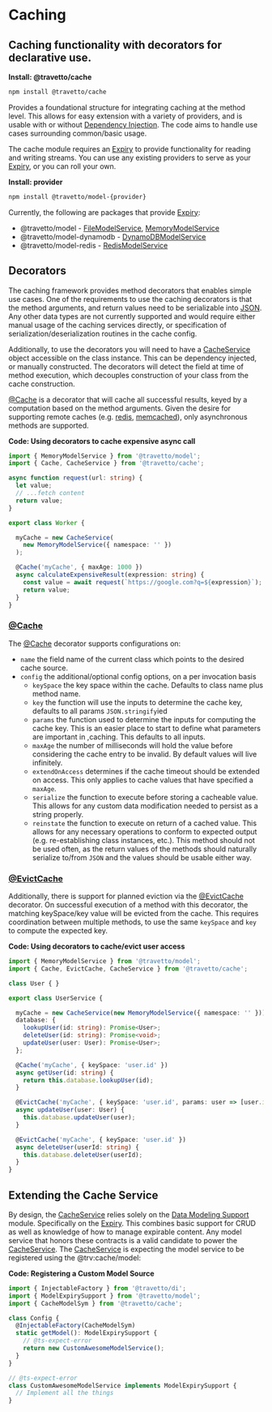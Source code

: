 <!-- This file was generated by the framweork and should not be modified directly -->
<!-- Please modify https://github.com/travetto/travetto/tree/master/module/cache/doc.ts and execute "npm run docs" to rebuild -->
# Caching
## Caching functionality with decorators for declarative use.

**Install: @travetto/cache**
```bash
npm install @travetto/cache
```

Provides a foundational structure for integrating caching at the method level.  This allows for easy extension with a variety of providers, and is usable with or without [Dependency Injection](https://github.com/travetto/travetto/tree/master/module/di#readme "Dependency registration/management and injection support.").  The code aims to handle use cases surrounding common/basic usage.

The cache module requires an [Expiry](https://github.com/travetto/travetto/tree/master/module/model/src/service/expiry.ts#L10) to provide functionality for reading and writing streams. You can use any existing providers to serve as your [Expiry](https://github.com/travetto/travetto/tree/master/module/model/src/service/expiry.ts#L10), or you can roll your own.

**Install: provider**
```bash
npm install @travetto/model-{provider}
```

Currently, the following are packages that provide [Expiry](https://github.com/travetto/travetto/tree/master/module/model/src/service/expiry.ts#L10):
   
   *  @travetto/model - [FileModelService](https://github.com/travetto/travetto/tree/master/module/model/src/provider/file.ts#L41), [MemoryModelService](https://github.com/travetto/travetto/tree/master/module/model/src/provider/memory.ts#L31)
   *  @travetto/model-dynamodb - [DynamoDBModelService](https://github.com/travetto/travetto/tree/master/module/model-dynamodb/src/service.ts#L51)
   *  @travetto/model-redis - [RedisModelService](https://github.com/travetto/travetto/tree/master/module/model-redis/src/service.ts#L22)

## Decorators
The caching framework provides method decorators that enables simple use cases.  One of the requirements to use the caching decorators is that the method arguments, and return values need to be serializable into [JSON](https://www.json.org).  Any other data types are not currently supported and would require either manual usage of the caching services directly, or specification of serialization/deserialization routines in the cache config.

Additionally, to use the decorators you will need to have a [CacheService](https://github.com/travetto/travetto/tree/master/module/cache/src/service.ts#L29) object accessible on the class instance. This can be dependency injected, or manually constructed. The decorators will detect the field at time of method execution, which decouples construction of your class from the cache construction.

[@Cache](https://github.com/travetto/travetto/tree/master/module/cache/src/decorator.ts#L12) is a decorator that will cache all successful results, keyed by a computation based on the method arguments.  Given the desire for supporting remote caches (e.g. [redis](https://redis.io), [memcached](https://memcached.org)), only asynchronous methods are supported.

**Code: Using decorators to cache expensive async call**
```typescript
import { MemoryModelService } from '@travetto/model';
import { Cache, CacheService } from '@travetto/cache';

async function request(url: string) {
  let value;
  // ...fetch content
  return value;
}

export class Worker {

  myCache = new CacheService(
    new MemoryModelService({ namespace: '' })
  );

  @Cache('myCache', { maxAge: 1000 })
  async calculateExpensiveResult(expression: string) {
    const value = await request(`https://google.com?q=${expression}`);
    return value;
  }
}
```

### [@Cache](https://github.com/travetto/travetto/tree/master/module/cache/src/decorator.ts#L12)

The [@Cache](https://github.com/travetto/travetto/tree/master/module/cache/src/decorator.ts#L12) decorator supports configurations on:

   
   *  `name` the field name of the current class which points to the desired cache source.
   *  `config` the additional/optional config options, on a per invocation basis    
      *  `keySpace` the key space within the cache.  Defaults to class name plus method name.
      *  `key` the function  will use the inputs to determine the cache key, defaults to all params `JSON.stringify`ied
      *  `params` the function used to determine the inputs for computing the cache key.  This is an easier place to start to define what parameters are important in ,caching. This defaults to all inputs.
      *  `maxAge` the number of milliseconds will hold the value before considering the cache entry to be invalid.  By default values will live infinitely.
      *  `extendOnAccess` determines if the cache timeout should be extended on access.  This only applies to cache values that have specified a `maxAge`.
      *  `serialize` the function to execute before storing a cacheable value.  This allows for any custom data modification needed to persist as a string properly.
      *  `reinstate` the function to execute on return of a cached value.  This allows for any necessary operations to conform to expected output (e.g. re-establishing class instances, etc.).  This method should not be used often, as the return values of the methods should naturally serialize to/from `JSON` and the values should be usable either way.

### [@EvictCache](https://github.com/travetto/travetto/tree/master/module/cache/src/decorator.ts#L26)

Additionally, there is support for planned eviction via the [@EvictCache](https://github.com/travetto/travetto/tree/master/module/cache/src/decorator.ts#L26) decorator.  On successful execution of a method with this decorator, the matching keySpace/key value will be evicted from the cache.  This requires coordination between multiple methods, to use the same `keySpace` and `key` to compute the expected key.

**Code: Using decorators to cache/evict user access**
```typescript
import { MemoryModelService } from '@travetto/model';
import { Cache, EvictCache, CacheService } from '@travetto/cache';

class User { }

export class UserService {

  myCache = new CacheService(new MemoryModelService({ namespace: '' }));
  database: {
    lookupUser(id: string): Promise<User>;
    deleteUser(id: string): Promise<void>;
    updateUser(user: User): Promise<User>;
  };

  @Cache('myCache', { keySpace: 'user.id' })
  async getUser(id: string) {
    return this.database.lookupUser(id);
  }

  @EvictCache('myCache', { keySpace: 'user.id', params: user => [user.id] })
  async updateUser(user: User) {
    this.database.updateUser(user);
  }

  @EvictCache('myCache', { keySpace: 'user.id' })
  async deleteUser(userId: string) {
    this.database.deleteUser(userId);
  }
}
```

## Extending the Cache Service

By design, the [CacheService](https://github.com/travetto/travetto/tree/master/module/cache/src/service.ts#L29) relies solely on the [Data Modeling Support](https://github.com/travetto/travetto/tree/master/module/model#readme "Datastore abstraction for core operations.") module.  Specifically on the [Expiry](https://github.com/travetto/travetto/tree/master/module/model/src/service/expiry.ts#L10).   This combines basic support for CRUD as well as knowledge of how to manage expirable content.  Any model service that honors these contracts is a valid candidate to power the [CacheService](https://github.com/travetto/travetto/tree/master/module/cache/src/service.ts#L29).  The [CacheService](https://github.com/travetto/travetto/tree/master/module/cache/src/service.ts#L29) is expecting the model service to be registered using the @trv:cache/model:

**Code: Registering a Custom Model Source**
```typescript
import { InjectableFactory } from '@travetto/di';
import { ModelExpirySupport } from '@travetto/model';
import { CacheModelSym } from '@travetto/cache';

class Config {
  @InjectableFactory(CacheModelSym)
  static getModel(): ModelExpirySupport {
    // @ts-expect-error
    return new CustomAwesomeModelService();
  }
}

// @ts-expect-error
class CustomAwesomeModelService implements ModelExpirySupport {
  // Implement all the things
}
```

